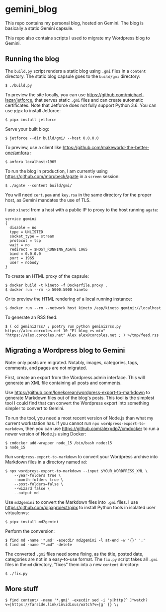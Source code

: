 # gemini_blog

This repo contains my personal blog, hosted on Gemini.
The blog is basically a static Gemini capsule.

This repo also contains scripts I used to migrate my Wordpress blog to Gemini.

## Running the blog

The `build.py` script renders a static blog using `.gmi` files in a `content` directory.
The static blog capsule goes to the `build/gmi` directory:

```
$ ./build.py
```

To preview the site locally, you can use https://github.com/michael-lazar/jetforce, that serves static `.gmi` files and can create automatic certificates.
Note that Jetforce does not fully support Python 3.6.
You can use `pipx` to install Jetforce:

```
$ pipx install jetforce
```

Serve your built blog:

```
$ jetforce --dir build/gmi/ --host 0.0.0.0
```

To preview, use a client like https://github.com/makeworld-the-better-one/amfora :

```
$ amfora localhost:1965
```

To run the blog in production, I am currently using https://github.com/mbrubeck/agate in a `screen` session:

```
$ ./agate --content build/gmi/
```

You will need `cert.pem` and `key.rsa` in the same directory for the proper host, as Gemini mandates the use of TLS.

I use `xinetd` from a host with a public IP to proxy to the host running `agate`:

```
service gemini
{
  disable = no
  type = UNLISTED
  socket_type = stream
  protocol = tcp
  wait = no
  redirect = $HOST_RUNNING_AGATE 1965
  bind = 0.0.0.0
  port = 1965
  user = nobody
}
```

To create an HTML proxy of the capsule:

```
$ docker build -t kineto -f Dockerfile.proxy .
$ docker run --rm -p 5000:5000 kineto
```

Or to preview the HTML rendering of a local running instance:

```
$ docker run --rm --network host kineto /app/kineto gemini://localhost
```

To generate an RSS feed:

```
$ ( cd gemini2rss/ ; poetry run python gemini2rss.py https://alex.corcoles.net 10 "El blog es mío" "https://alex.corcoles.net" Alex alex@corcoles.net ; ) >/tmp/feed.rss
```

## Migrating a Wordpress blog to Gemini

Note: only posts are migrated.
Notably, images, categories, tags, comments, and pages are not migrated.

First, create an export from the Wordpress admin interface.
This will generate an XML file containing all posts and comments.

Use https://github.com/lonekorean/wordpress-export-to-markdown to generate Markdown files out of the blog's posts.
This tool is the simplest tool I could find that can convert the Wordpress export into something simpler to convert to Gemini.

To run the tool, you need a most recent version of Node.js than what my current workstation has.
If you cannot run `npx wordpress-export-to-markdown`, then you can use https://github.com/alexpdp7/cmdocker to run a newer version of Node.js using Docker:

```
$ cmdocker add-wrapper node_15 /bin/bash node:15
$ node_15
```

Run `wordpress-export-to-markdown` to convert your Wordpress archive into Markdown files in a directory named `md`:

```
$ npx wordpress-export-to-markdown --input $YOUR_WORDPRESS_XML \
    --year-folders true \
    --month-folders true \
    --post-folders=false \
    --wizard false \
    --output md
```

Use `md2gemini` to convert the Markdown files into `.gmi` files.
I use https://github.com/pipxproject/pipx to install Python tools in isolated user virtualenvs:

```
$ pipx install md2gemini
```

Perform the conversion:

```
$ find md -name '*.md' -execdir md2gemini -l at-end -w '{}' ';' 
$ find md -name "*.md" -delete
```

The converted `.gmi` files need some fixing, as the title, posted date, categories are not in a easy-to-use format.
The `fix.py` script takes all `.gmi` files in the `md` directory, "fixes" them into a new `content` directory:

```
$ ./fix.py
```

## More stuff

```
$ find content/ -name '*.gmi' -execdir sed -i 's|http[^ ]*watch?v=|https://farside.link/invidious/watch?v=|g' {} \;
```